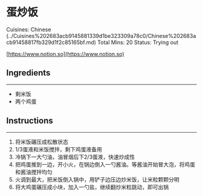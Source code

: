 # 蛋炒饭

Cuisines: Chinese (../Cuisines%202683acb9145881339d1be323309a78c0/Chinese%202683acb91458817fb329d1f2c85165bf.md)
Total Mins: 20
Status: Trying out

[https://www.notion.so](https://www.notion.so)

## Ingredients

---

- 剩米饭
- 两个鸡蛋

## Instructions

---

1. 将米饭碾压成松散状态
2. 1/3蛋液和米饭搅拌，剩下鸡蛋液备用
3. 冷锅下一大勺油，油冒烟后下2/3蛋液，快速炒成性
4. 把鸡蛋推到一边，开小火，在锅边倒入一勺酱油。等酱油开始冒大泡，将鸡蛋和酱油搅拌均匀
5. 火调到最大，把米饭倒入锅中，用铲子边压边炒米饭，让米粒颗颗分明
6. 将大鸡蛋碾压成小块，加入一勺盐，继续翻炒米粒跳动，即可出锅